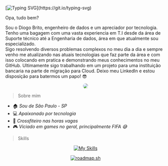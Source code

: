 [![Typing SVG](https://readme-typing-svg.demolab.com?font=Fira+Code&duration=3000&pause=1000&color=334FF7&random=false&width=435&lines=Ol%C3%A1+mundo!;Diogo+Brito%2C+Engenheiro+de+Dados.)](https://git.io/typing-svg)

Opa, tudo bem? 

Sou o Diogo Brito, engenheiro de dados e um apreciador por tecnologia. Tenho uma bagagem com uma vasta experiencia em T.I desde da área de Suporte técnico até a Engenharia de dados, área em que atualmente sou especializado.<br />   Sigo resolvendo diversos problemas complexos no meu dia a dia e sempre venho me atualizando nas atuais tecnologias que faz parte da área e com isso colocando em pratica e demonstrando meus conhecimentos no meu GitHub. Ultimamente sigo trabalhando em um projeto para uma instituição bancaria na parte de migração para Cloud. Deixo meu LinkedIn e estou disposição para batermos um papo! 😎


<div align="center">


<a href="https://www.linkedin.com/in/diogo-brito-156b10150" target="_blank"><img src="https://img.shields.io/badge/-LinkedIn-%230077B5?style=for-the-badge&logo=linkedin&logoColor=white" style="border-radius: 30px" target="_blank"></a>


 </div>

> Sobre mim

- 🏠 *Sou de São Paulo - SP*
- 💻 *Apaixonado por tecnologia*
- 💪 *Crossfiteiro nas horas vagas*
- 🎮 *Viciado em games no geral, principalmente FIFA 😅*

> Skills

<div align="center">
  
[![My Skills](https://skillicons.dev/icons?i=vscode,linux,gcp,python,mysql,git,github,azure)](https://skillicons.dev)
</div>

<div align="center">

[![roadmap.sh](https://roadmap.sh/card/wide/65b2e3c10c548122833b6ed7?variant=dark)](https://roadmap.sh)
</div>
